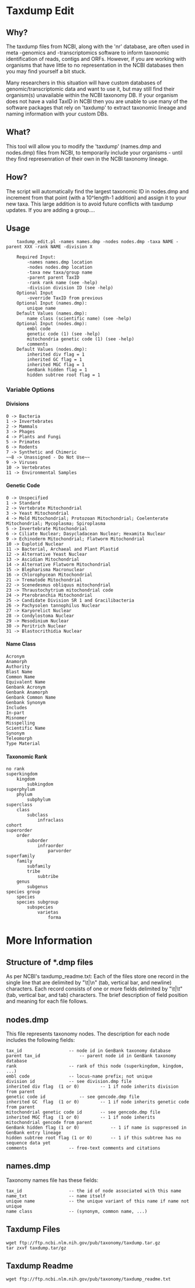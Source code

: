 # Taxdump Edit

## Why?
The taxdump files from NCBI, along with the 'nr' database, are often used in meta -genomics and -transcriptomics software to inform taxonomic identification of reads, contigs and ORFs. However, if you are working with organisms that have little to no representation in the NCBI databases then you may find yourself a bit stuck.

Many researchers in this situation will have custom databases of genomic/transcriptomic data and want to use it, but may still find their organism(s) unavailable within the NCBI taxonomy DB. If your organism does not have a valid TaxID in NCBI then you are unable to use many of the software packages that rely on 'taxdump' to extract taxonomic lineage and naming information with your custom DBs.

## What?
This tool will allow you to modify the 'taxdump' (names.dmp and nodes.dmp) files from NCBI, to temporarily include your organisms - until they find represenration of their own in the NCBI taxonomy lineage.

## How?
The script will automatically find the largest taxonomic ID in nodes.dmp and increment from that point (with a 10^length-1 addition) and assign it to your new taxa. This large addition is to avoid future conflicts with taxdump updates. If you are adding a group.... 

## Usage
```
	taxdump_edit.pl -names names.dmp -nodes nodes.dmp -taxa NAME -parent XXX -rank NAME -division X

	Required Input:
		-names names.dmp location
		-nodes nodes.dmp location
		-taxa new taxa/group name
		-parent parent TaxID
		-rank rank name (see -help)
		-division division ID (see -help)
	Optional Input
		-override TaxID from previous
	Optional Input (names.dmp):
		unique name
	Default Values (names.dmp):
		name class (scientific name) (see -help)
	Optional Input (nodes.dmp):
		embl code
		genetic code (1) (see -help)
		mitochondria genetic code (1) (see -help)
		comments
	Default Values (nodes.dmp):
		inherited div flag = 1
		inherited GC flag = 1
		inherited MGC flag = 1
		GenBank hidden flag = 1
		hidden subtree root flag = 1
```

### Variable Options
#### Divisions
	0 -> Bacteria
	1 -> Invertebrates
	2 -> Mammals
	3 -> Phages
	4 -> Plants and Fungi
	5 -> Primates
	6 -> Rodents
	7 -> Synthetic and Chimeric
	~~8 -> Unassigned - Do Not Use~~
	9 -> Viruses
	10 -> Vertebrates
	11 -> Environmental Samples
#### Genetic Code
	0 -> Unspecified
	1 -> Standard
	2 -> Vertebrate Mitochondrial
	3 -> Yeast Mitochondrial
	4 -> Mold Mitochondrial; Protozoan Mitochondrial; Coelenterate Mitochondrial; Mycoplasma; Spiroplasma
	5 -> Invertebrate Mitochondrial
	6 -> Ciliate Nuclear; Dasycladacean Nuclear; Hexamita Nuclear
	9 -> Echinoderm Mitochondrial; Flatworm Mitochondrial
	10 -> Euplotid Nuclear
	11 -> Bacterial, Archaeal and Plant Plastid
	12 -> Alternative Yeast Nuclear
	13 -> Ascidian Mitochondrial
	14 -> Alternative Flatworm Mitochondrial
	15 -> Blepharisma Macronuclear
	16 -> Chlorophycean Mitochondrial
	21 -> Trematode Mitochondrial
	22 -> Scenedesmus obliquus mitochondrial
	23 -> Thraustochytrium mitochondrial code
	24 -> Pterobranchia Mitochondrial
	25 -> Candidate Division SR 1 and Gracilibacteria
	26 -> Pachysolen tannophilus Nuclear
	27 -> Karyorelict Nuclear
	28 -> Condylostoma Nuclear
	29 -> Mesodinium Nuclear
	30 -> Peritrich Nuclear
	31 -> Blastocrithidia Nuclear
#### Name Class
	Acronym
	Anamorph
	Authority
	Blast Name
	Common Name
	Equivalent Name
	Genbank Acronym
	Genbank Anamorph
	Genbank Common Name
	Genbank Synonym
	Includes
	In-part
	Misnomer
	Misspelling
	Scientific Name
	Synonym
	Teleomorph
	Type Material
#### Taxonomic Rank
	no rank
	superkingdom
		kingdom
			subkingdom
	superphylum
		phylum
			subphylum
	superclass
		class
			subclass
				infraclass
	cohort
	superorder
		order
			suborder
				infraorder
					parvorder
	superfamily
		family
			subfamily
			tribe
				subtribe
		genus
			subgenus
	species group
		species
		species subgroup
			subspecies
				varietas
					forma

# More Information 
## Structure of \*.dmp files
As per NCBI's taxdump_readme.txt:
Each of the files store one record in the single line that are delimited by "\t|\n" (tab, vertical bar, and newline) characters. Each record consists of one or more fields delimited by "\t|\t" (tab, vertical bar, and tab) characters. The brief description of field position and meaning for each file follows.

## nodes.dmp
This file represents taxonomy nodes. The description for each node includes the following fields:

	tax_id					-- node id in GenBank taxonomy database
 	parent tax_id				-- parent node id in GenBank taxonomy database
 	rank					-- rank of this node (superkingdom, kingdom, ...) 
 	embl code				-- locus-name prefix; not unique
 	division id				-- see division.dmp file
 	inherited div flag  (1 or 0)		-- 1 if node inherits division from parent
 	genetic code id				-- see gencode.dmp file
 	inherited GC  flag  (1 or 0)		-- 1 if node inherits genetic code from parent
 	mitochondrial genetic code id		-- see gencode.dmp file
 	inherited MGC flag  (1 or 0)		-- 1 if node inherits mitochondrial gencode from parent
 	GenBank hidden flag (1 or 0)            -- 1 if name is suppressed in GenBank entry lineage
 	hidden subtree root flag (1 or 0)       -- 1 if this subtree has no sequence data yet
 	comments				-- free-text comments and citations

## names.dmp
Taxonomy names file has these fields:

	tax_id					-- the id of node associated with this name
	name_txt				-- name itself
	unique name				-- the unique variant of this name if name not unique
	name class				-- (synonym, common name, ...)

## Taxdump Files
```
wget ftp://ftp.ncbi.nlm.nih.gov/pub/taxonomy/taxdump.tar.gz
tar zxvf taxdump.tar/gz
```

## Taxdump Readme
```
wget ftp://ftp.ncbi.nlm.nih.gov/pub/taxonomy/taxdump_readme.txt
```
